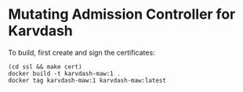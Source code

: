 # Mutating Admission Controller for Karvdash

To build, first create and sign the certificates:
```
(cd ssl && make cert)
docker build -t karvdash-maw:1 .
docker tag karvdash-maw:1 karvdash-maw:latest
```

